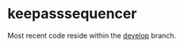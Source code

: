 # keepasssequencer

Most recent code reside within the [develop](https://github.com/fireout/keepasssequencer/tree/develop) branch.

